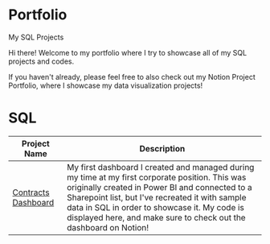 # Portfolio
My SQL Projects

Hi there!
Welcome to my portfolio where I try to showcase all of my SQL projects and codes.

If you haven't already, please feel free to also check out my Notion Project Portfolio, where I showcase my data visualization projects!

# SQL

| Project Name  | Description |
| ------------- | ------------- |
| [Contracts Dashboard](https://github.com/lardcheng/Contracts-Code)| My first dashboard I created and managed during my time at my first corporate position. This was originally created in Power BI and connected to a Sharepoint list, but I've recreated it with sample data in SQL in order to showcase it. My code is displayed here, and make sure to check out the dashboard on Notion!  |
